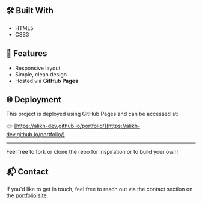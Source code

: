 ## 🛠️ Built With

- HTML5
- CSS3

## 📌 Features

- Responsive layout
- Simple, clean design
- Hosted via **GitHub Pages**

## 🌐 Deployment

This project is deployed using GitHub Pages and can be accessed at:

👉 [https://alikh-dev.github.io/portfolio/](https://alikh-dev.github.io/portfolio/)

---

Feel free to fork or clone the repo for inspiration or to build your own!

## 📬 Contact

If you'd like to get in touch, feel free to reach out via the contact section on the [portfolio site](https://alikh-dev.github.io/portfolio/).
